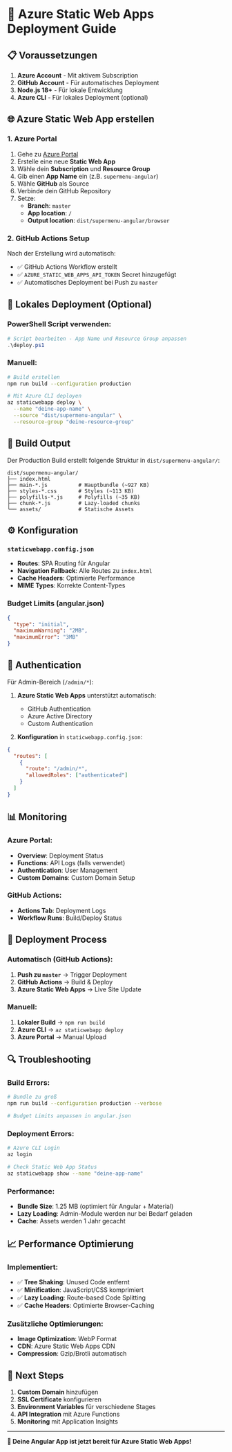 # 🚀 Azure Static Web Apps Deployment Guide

## 📋 Voraussetzungen

1. **Azure Account** - Mit aktivem Subscription
2. **GitHub Account** - Für automatisches Deployment
3. **Node.js 18+** - Für lokale Entwicklung
4. **Azure CLI** - Für lokales Deployment (optional)

## 🌐 Azure Static Web App erstellen

### 1. Azure Portal
1. Gehe zu [Azure Portal](https://portal.azure.com)
2. Erstelle eine neue **Static Web App**
3. Wähle dein **Subscription** und **Resource Group**
4. Gib einen **App Name** ein (z.B. `supermenu-angular`)
5. Wähle **GitHub** als Source
6. Verbinde dein GitHub Repository
7. Setze:
   - **Branch**: `master`
   - **App location**: `/`
   - **Output location**: `dist/supermenu-angular/browser`

### 2. GitHub Actions Setup
Nach der Erstellung wird automatisch:
- ✅ GitHub Actions Workflow erstellt
- ✅ `AZURE_STATIC_WEB_APPS_API_TOKEN` Secret hinzugefügt
- ✅ Automatisches Deployment bei Push zu `master`

## 🔧 Lokales Deployment (Optional)

### PowerShell Script verwenden:
```powershell
# Script bearbeiten - App Name und Resource Group anpassen
.\deploy.ps1
```

### Manuell:
```bash
# Build erstellen
npm run build --configuration production

# Mit Azure CLI deployen
az staticwebapp deploy \
  --name "deine-app-name" \
  --source "dist/supermenu-angular" \
  --resource-group "deine-resource-group"
```

## 📁 Build Output

Der Production Build erstellt folgende Struktur in `dist/supermenu-angular/`:

```
dist/supermenu-angular/
├── index.html
├── main-*.js          # Hauptbundle (~927 KB)
├── styles-*.css       # Styles (~113 KB)
├── polyfills-*.js     # Polyfills (~35 KB)
├── chunk-*.js         # Lazy-loaded chunks
└── assets/            # Statische Assets
```

## ⚙️ Konfiguration

### `staticwebapp.config.json`
- **Routes**: SPA Routing für Angular
- **Navigation Fallback**: Alle Routes zu `index.html`
- **Cache Headers**: Optimierte Performance
- **MIME Types**: Korrekte Content-Types

### Budget Limits (angular.json)
```json
{
  "type": "initial",
  "maximumWarning": "2MB",
  "maximumError": "3MB"
}
```

## 🔐 Authentication

Für Admin-Bereich (`/admin/*`):
1. **Azure Static Web Apps** unterstützt automatisch:
   - GitHub Authentication
   - Azure Active Directory
   - Custom Authentication

2. **Konfiguration** in `staticwebapp.config.json`:
```json
{
  "routes": [
    {
      "route": "/admin/*",
      "allowedRoles": ["authenticated"]
    }
  ]
}
```

## 📊 Monitoring

### Azure Portal:
- **Overview**: Deployment Status
- **Functions**: API Logs (falls verwendet)
- **Authentication**: User Management
- **Custom Domains**: Custom Domain Setup

### GitHub Actions:
- **Actions Tab**: Deployment Logs
- **Workflow Runs**: Build/Deploy Status

## 🚀 Deployment Process

### Automatisch (GitHub Actions):
1. **Push zu `master`** → Trigger Deployment
2. **GitHub Actions** → Build & Deploy
3. **Azure Static Web Apps** → Live Site Update

### Manuell:
1. **Lokaler Build** → `npm run build`
2. **Azure CLI** → `az staticwebapp deploy`
3. **Azure Portal** → Manual Upload

## 🔍 Troubleshooting

### Build Errors:
```bash
# Bundle zu groß
npm run build --configuration production --verbose

# Budget Limits anpassen in angular.json
```

### Deployment Errors:
```bash
# Azure CLI Login
az login

# Check Static Web App Status
az staticwebapp show --name "deine-app-name"
```

### Performance:
- **Bundle Size**: 1.25 MB (optimiert für Angular + Material)
- **Lazy Loading**: Admin-Module werden nur bei Bedarf geladen
- **Cache**: Assets werden 1 Jahr gecacht

## 📈 Performance Optimierung

### Implementiert:
- ✅ **Tree Shaking**: Unused Code entfernt
- ✅ **Minification**: JavaScript/CSS komprimiert
- ✅ **Lazy Loading**: Route-based Code Splitting
- ✅ **Cache Headers**: Optimierte Browser-Caching

### Zusätzliche Optimierungen:
- **Image Optimization**: WebP Format
- **CDN**: Azure Static Web Apps CDN
- **Compression**: Gzip/Brotli automatisch

## 🎯 Next Steps

1. **Custom Domain** hinzufügen
2. **SSL Certificate** konfigurieren
3. **Environment Variables** für verschiedene Stages
4. **API Integration** mit Azure Functions
5. **Monitoring** mit Application Insights

---

**🎉 Deine Angular App ist jetzt bereit für Azure Static Web Apps!**
